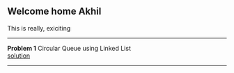 ## **Welcome home Akhil** 
This is really, exiciting 

--- 

**Problem 1**
Circular Queue using Linked List   
[solution](./DataStructures/circularQueueUsingLL.cpp)

---
